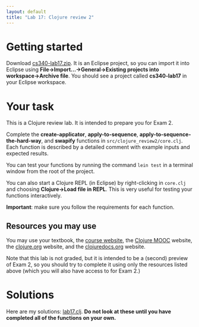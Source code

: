 ```yaml
---
layout: default
title: "Lab 17: Clojure review 2"
---
```


# Getting started

Download [cs340-lab17.zip](cs340-lab17.zip).  It is an Eclipse project, so you can import it into Eclipse using **File&rarr;Import...&rarr;General&rarr;Existing projects into workspace&rarr;Archive file**.  You should see a project called **cs340-lab17** in your Eclipse workspace.

# Your task

This is a Clojure review lab.  It is intended to prepare you for Exam 2.

Complete the **create-applicator**, **apply-to-sequence**, **apply-to-sequence-the-hard-way**, and **swapify** functions in `src/clojure_review2/core.clj`.  Each function is described by a detailed comment with example inputs and expected results.

You can test your functions by running the command `lein test` in a terminal window from the root of the project.

You can also start a Clojure REPL (in Eclipse) by right-clicking in `core.clj` and choosing **Clojure&rarr;Load file in REPL**.  This is very useful for testing your functions interactively.

<div class="callout"><b>Important</b>: make sure you follow the requirements for each function.</div>

## Resources you may use

You may use your textbook, the [course website](http://ycpcs.github.io/cs340-fall2014), the [Clojure MOOC](http://mooc.fi/courses/2014/clojure/) website, the [clojure.org](http://clojure.org/) website, and the [clojuredocs.org](http://clojuredocs.org/) website.

Note that this lab is not graded, but it is intended to be a (second) preview of Exam 2, so you should try to complete it using only the resources listed above (which you will also have access to for Exam 2.)

# Solutions

Here are my solutions: [lab17.clj](https://github.com/ycpcs/cs340-fall2016/blob/gh-pages/labs/lab17.clj).  **Do not look at these until you have completed all of the functions on your own.**
